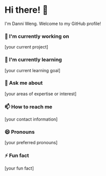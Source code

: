 # Hi there! 👋

I'm Danni Weng. Welcome to my GitHub profile!

### 🔭 I'm currently working on

[your current project]

### 🌱 I'm currently learning

[your current learning goal]

### 💬 Ask me about

[your areas of expertise or interest]

### 📫 How to reach me

[your contact information]

### 😄 Pronouns

[your preferred pronouns]

### ⚡ Fun fact

[your fun fact]

